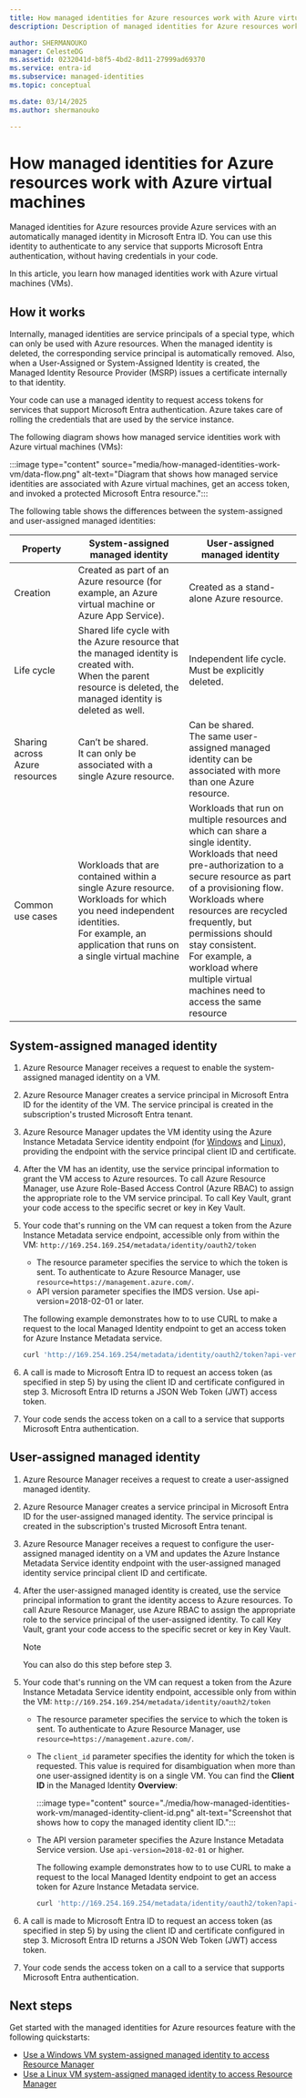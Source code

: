 ```yaml
---
title: How managed identities for Azure resources work with Azure virtual machines
description: Description of managed identities for Azure resources work with Azure virtual machines.

author: SHERMANOUKO
manager: CelesteDG
ms.assetid: 0232041d-b8f5-4bd2-8d11-27999ad69370
ms.service: entra-id
ms.subservice: managed-identities
ms.topic: conceptual

ms.date: 03/14/2025
ms.author: shermanouko

---
```


# How managed identities for Azure resources work with Azure virtual machines

Managed identities for Azure resources provide Azure services with an automatically managed identity in Microsoft Entra ID. You can use this identity to authenticate to any service that supports Microsoft Entra authentication, without having credentials in your code.

In this article, you learn how managed identities work with Azure virtual machines (VMs).


## How it works

Internally, managed identities are service principals of a special type, which can only be used with Azure resources. When the managed identity is deleted, the corresponding service principal is automatically removed.
Also, when a User-Assigned or System-Assigned Identity is created, the Managed Identity Resource Provider (MSRP) issues a certificate internally to that identity. 

Your code can use a managed identity to request access tokens for services that support Microsoft Entra authentication. Azure takes care of rolling the credentials that are used by the service instance. 

The following diagram shows how managed service identities work with Azure virtual machines (VMs):

:::image type="content" source="media/how-managed-identities-work-vm/data-flow.png" alt-text="Diagram that shows how managed service identities are associated with Azure virtual machines, get an access token, and invoked a protected Microsoft Entra resource.":::

The following table shows the differences between the system-assigned and user-assigned managed identities:

|  Property    | System-assigned managed identity | User-assigned managed identity |
|------|----------------------------------|--------------------------------|
| Creation |  Created as part of an Azure resource (for example, an Azure virtual machine or Azure App Service). | Created as a stand-alone Azure resource. |
| Life cycle | Shared life cycle with the Azure resource that the managed identity is created with. <br/> When the parent resource is deleted, the managed identity is deleted as well. | Independent life cycle. <br/> Must be explicitly deleted. |
| Sharing across Azure resources | Can’t be shared. <br/> It can only be associated with a single Azure resource. | Can be shared. <br/> The same user-assigned managed identity can be associated with more than one Azure resource. |
| Common use cases | Workloads that are contained within a single Azure resource. <br/> Workloads for which you need independent identities. <br/> For example, an application that runs on a single virtual machine | Workloads that run on multiple resources and which can share a single identity. <br/> Workloads that need pre-authorization to a secure resource as part of a provisioning flow. <br/> Workloads where resources are recycled frequently, but permissions should stay consistent. <br/> For example, a workload where multiple virtual machines need to access the same resource |

## System-assigned managed identity

1. Azure Resource Manager receives a request to enable the system-assigned managed identity on a VM.

2. Azure Resource Manager creates a service principal in Microsoft Entra ID for the identity of the VM. The service principal is created in the subscription's trusted Microsoft Entra tenant.

3. Azure Resource Manager updates the VM identity using the Azure Instance Metadata Service identity endpoint (for [Windows](/azure/virtual-machines/windows/instance-metadata-service) and [Linux](/azure/virtual-machines/linux/instance-metadata-service)), providing the endpoint with the service principal client ID and certificate.

4. After the VM has an identity, use the service principal information to grant the VM access to Azure resources. To call Azure Resource Manager, use Azure Role-Based Access Control (Azure RBAC) to assign the appropriate role to the VM service principal. To call Key Vault, grant your code access to the specific secret or key in Key Vault.

5. Your code that's running on the VM can request a token from the Azure Instance Metadata service endpoint, accessible only from within the VM: `http://169.254.169.254/metadata/identity/oauth2/token`
    - The resource parameter specifies the service to which the token is sent. To authenticate to Azure Resource Manager, use `resource=https://management.azure.com/`.
    - API version parameter specifies the IMDS version. Use api-version=2018-02-01 or later.

    The following example demonstrates how to to use CURL to make a request to the local Managed Identity endpoint to get an access token for Azure Instance Metadata service.

    ```bash
    curl 'http://169.254.169.254/metadata/identity/oauth2/token?api-version=2018-02-01&resource=https%3A%2F%2Fstorage.azure.com%2F' -H Metadata:true
    ```

6. A call is made to Microsoft Entra ID to request an access token (as specified in step 5) by using the client ID and certificate configured in step 3. Microsoft Entra ID returns a JSON Web Token (JWT) access token.

7. Your code sends the access token on a call to a service that supports Microsoft Entra authentication.

## User-assigned managed identity

1. Azure Resource Manager receives a request to create a user-assigned managed identity.

2. Azure Resource Manager creates a service principal in Microsoft Entra ID for the user-assigned managed identity. The service principal is created in the subscription's trusted Microsoft Entra tenant.

3. Azure Resource Manager receives a request to configure the user-assigned managed identity on a VM and updates the Azure Instance Metadata Service identity endpoint with the user-assigned managed identity service principal client ID and certificate.

4. After the user-assigned managed identity is created, use the service principal information to grant the identity access to Azure resources. To call Azure Resource Manager, use Azure RBAC to assign the appropriate role to the service principal of the user-assigned identity. To call Key Vault, grant your code access to the specific secret or key in Key Vault.

   > [!Note]
   > You can also do this step before step 3.

5. Your code that's running on the VM can request a token from the Azure Instance Metadata Service identity endpoint, accessible only from within the VM: `http://169.254.169.254/metadata/identity/oauth2/token`
    - The resource parameter specifies the service to which the token is sent. To authenticate to Azure Resource Manager, use `resource=https://management.azure.com/`.
    - The `client_id` parameter specifies the identity for which the token is requested. This value is required for disambiguation when more than one user-assigned identity is on a single VM. You can find the **Client ID** in the Managed Identity **Overview**:

        :::image type="content" source="./media/how-managed-identities-work-vm/managed-identity-client-id.png" alt-text="Screenshot that shows how to copy the managed identity client ID.":::

    - The API version parameter specifies the Azure Instance Metadata Service version. Use `api-version=2018-02-01` or higher.

        The following example demonstrates how to to use CURL to make a request to the local Managed Identity endpoint to get an access token for Azure Instance Metadata service.
    
        ```bash
        curl 'http://169.254.169.254/metadata/identity/oauth2/token?api-version=2018-02-01&resource=https%3A%2F%2Fstorage.azure.com%2F&client_id=00001111-aaaa-2222-bbbb-3333cccc4444' -H Metadata:true
        ```

6. A call is made to Microsoft Entra ID to request an access token (as specified in step 5) by using the client ID and certificate configured in step 3. Microsoft Entra ID returns a JSON Web Token (JWT) access token.
7. Your code sends the access token on a call to a service that supports Microsoft Entra authentication.


## Next steps

Get started with the managed identities for Azure resources feature with the following quickstarts:

* [Use a Windows VM system-assigned managed identity to access Resource Manager](tutorial-windows-vm-access.md)
* [Use a Linux VM system-assigned managed identity to access Resource Manager](tutorial-windows-vm-access.md)
